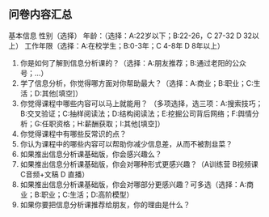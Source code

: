 ## 问卷内容汇总

基本信息
性别（选择）
年龄：（选择：A:22岁以下；B:22-26，C 27-32 D 32以上）
工作年限（选择：A:在校学生；B:0-3年；C 4-8年 D 8年以上）


1. 你是如何了解到信息分析课的？（选择：A:朋友推荐；B:通过老阳的公众号；...）
2. 学了信息分析，你觉得哪方面对你帮助最大？（选择：A:商业；B:职业；C:生活；D:其他[填空]）
3. 你觉得课程中哪些内容可以马上就能用？
（多项选择，选三项：A:搜索技巧；B:交叉验证；C:抽样阅读法；D:结构阅读法；E:挖掘公司背后网络；F:舆情分析；G:任职资格；H:薪酬获取；I:其他[填空]）
4. 你觉得课程中有哪些反常识的点？
5. 你认为课程中的哪些内容可以帮助你减少信息差，从而不被割韭菜？
6. 如果推出信息分析课基础版，你会感兴趣么？
7.  如果推出信息分析课基础版，你会对哪种形式更感兴趣？（A训练营 B视频课 C音频+文稿 D 直播）
8. 如果推出信息分析课基础版，你会对哪部分更感兴趣？可多选（选择：A:商业；B:职业；C:生活；D:高阶模型）
9. 如果你要把信息分析课推荐给朋友，你的理由是什么？

